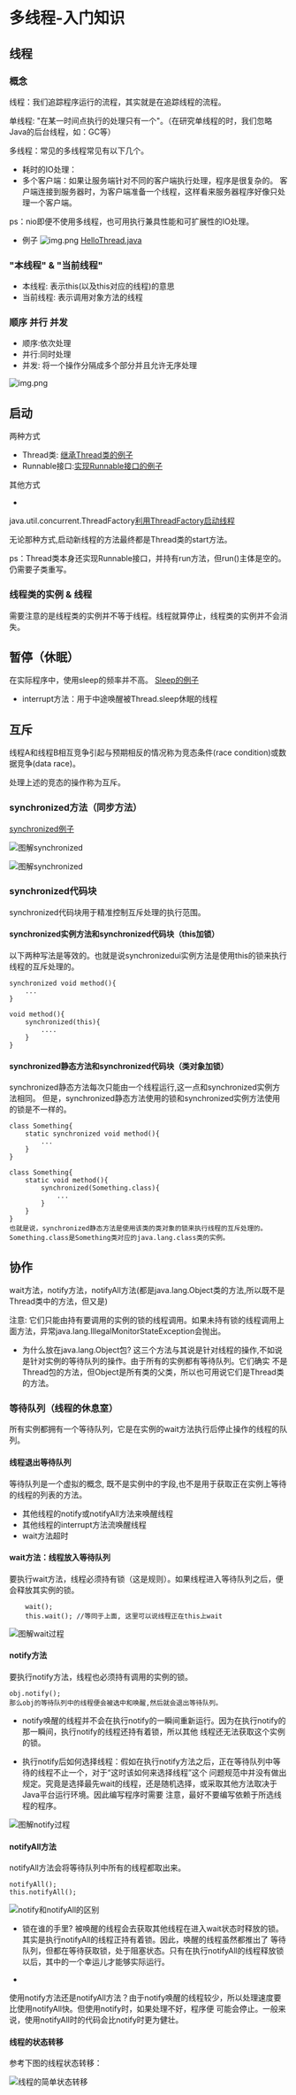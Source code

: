 # 多线程-入门知识

## 线程

### 概念

线程：我们追踪程序运行的流程，其实就是在追踪线程的流程。

单线程: "在某一时间点执行的处理只有一个"。（在研究单线程的时，我们忽略Java的后台线程，如：GC等）

多线程：常见的多线程常见有以下几个。

- 耗时的IO处理：
- 多个客户端：如果让服务端针对不同的客户端执行处理，程序是很复杂的。 客户端连接到服务器时，为客户端准备一个线程，这样看来服务器程序好像只处理一个客户端。

ps：nio即便不使用多线程，也可用执行兼具性能和可扩展性的IO处理。

- 例子
  ![img.png](../img/start()方法与run()方法的关系.png)
  [HelloThread.java](../src/sample/HelloThread.java)

### "本线程" & "当前线程"

- 本线程: 表示this(以及this对应的线程)的意思
- 当前线程: 表示调用对象方法的线程

### 顺序 并行 并发

- 顺序:依次处理
- 并行:同时处理
- 并发: 将一个操作分隔成多个部分并且允许无序处理

![img.png](../img/01-并发-并行.png)

## 启动

两种方式

- Thread类: [继承Thread类的例子](../src/sample/StartDemoThread01.java)
- Runnable接口:[实现Runnable接口的例子](../src/sample/StartDemoThread02.java)

其他方式

-

java.util.concurrent.ThreadFactory[利用ThreadFactory启动线程](../src/sample/StartDemoThread03.java)

无论那种方式,启动新线程的方法最终都是Thread类的start方法。

ps：Thread类本身还实现Runnable接口，并持有run方法，但run()主体是空的。仍需要子类重写。

### 线程类的实例 & 线程

需要注意的是线程类的实例并不等于线程。线程就算停止，线程类的实例并不会消失。

## 暂停（休眠）

在实际程序中，使用sleep的频率并不高。
[Sleep的例子](../src/sample/SleepDemoThread.java)

- interrupt方法：用于中途唤醒被Thread.sleep休眠的线程

## 互斥

线程A和线程B相互竞争引起与预期相反的情况称为竞态条件(race condition)或数据竞争(data race)。

处理上述的竞态的操作称为互斥。

### synchronized方法（同步方法）

[synchronized例子](../src/sample/BankDemoSynchronized.java)

![图解synchronized](../img/01-图解synchronized-1.png)

![图解synchronized](../img/01-图解synchronized-2.png)

### synchronized代码块

synchronized代码块用于精准控制互斥处理的执行范围。

#### synchronized实例方法和synchronized代码块（this加锁）

以下两种写法是等效的。也就是说synchronizedui实例方法是使用this的锁来执行线程的互斥处理的。

```
synchronized void method(){
	...
}
```

```
void method(){
    synchronized(this){
        ....
    }
}

```

#### synchronized静态方法和synchronized代码块（类对象加锁）

synchronized静态方法每次只能由一个线程运行,这一点和synchronized实例方法相同。
但是，synchronized静态方法使用的锁和synchronized实例方法使用的锁是不一样的。

```
class Something{
    static synchronized void method(){
        ...
    }
}
```

```
class Something{
    static void method(){
        synchronized(Something.class){
            ...
        }
    }
}
也就是说，synchronized静态方法是使用该类的类对象的锁来执行线程的互斥处理的。
Something.class是Something类对应的java.lang.class类的实例。
```

## 协作

wait方法，notify方法，notifyAll方法(都是java.lang.Object类的方法,所以既不是Thread类中的方法，但又是)

注意:
它们只能由持有要调用的实例的锁的线程调用。如果未持有锁的线程调用上面方法，异常java.lang.IllegalMonitorStateException会抛出。

- 为什么放在java.lang.Object包? 这三个方法与其说是针对线程的操作,不如说是针对实例的等待队列的操作。由于所有的实例都有等待队列。它们确实
  不是Thread包的方法，但Object是所有类的父类，所以也可用说它们是Thread类的方法。

### 等待队列（线程的休息室）

所有实例都拥有一个等待队列，它是在实例的wait方法执行后停止操作的线程的队列。

#### 线程退出等待队列

等待队列是一个虚拟的概念, 既不是实例中的字段,也不是用于获取正在实例上等待的线程的列表的方法。

- 其他线程的notify或notifyAll方法来唤醒线程
- 其他线程的interrupt方法流唤醒线程
- wait方法超时

#### wait方法：线程放入等待队列

要执行wait方法，线程必须持有锁（这是规则）。如果线程进入等待队列之后，便会释放其实例的锁。

```
    wait();
    this.wait(); //等同于上面, 这里可以说线程正在this上wait
```

![图解wait过程](../img/01-图解wait过程.png)

#### notify方法

要执行notify方法，线程也必须持有调用的实例的锁。

```
obj.notify();
那么obj的等待队列中的线程便会被选中和唤醒,然后就会退出等待队列。
```

- notify唤醒的线程并不会在执行notify的一瞬间重新运行。因为在执行notify的那一瞬间，执行notify的线程还持有着锁，所以其他
  线程还无法获取这个实例的锁。

- 执行notify后如何选择线程：假如在执行notify方法之后，正在等待队列中等待的线程不止一个，对于“这时该如何来选择线程”这个
  问题规范中并没有做出规定。究竟是选择最先wait的线程，还是随机选择，或采取其他方法取决于Java平台运行环境。因此编写程序时需要
  注意，最好不要编写依赖于所选线程的程序。

![图解notify过程](../img/01-图解notify过程.png)

#### notifyAll方法

notifyAll方法会将等待队列中所有的线程都取出来。

```
notifyAll();
this.notifyAll();

```

![notify和notifyAll的区别](../img/01-notify和notifyAll的区别.png)

- 锁在谁的手里? 被唤醒的线程会去获取其他线程在进入wait状态时释放的锁。其实是执行notifyAll的线程正持有着锁。因此，唤醒的线程虽然都推出了
  等待队列，但都在等待获取锁，处于阻塞状态。只有在执行notifyAll的线程释放锁以后，其中的一个幸运儿才能够实际运行。

-

使用notify方法还是notifyAll方法？由于notify唤醒的线程较少，所以处理速度要比使用notifyAll快。但使用notify时，如果处理不好，程序便
可能会停止。一般来说，使用notifyAll时的代码会比notify时更为健壮。

#### 线程的状态转移

参考下图的线程状态转移：

![线程的简单状态转移](../img/01-线程的简单状态转移.png)







